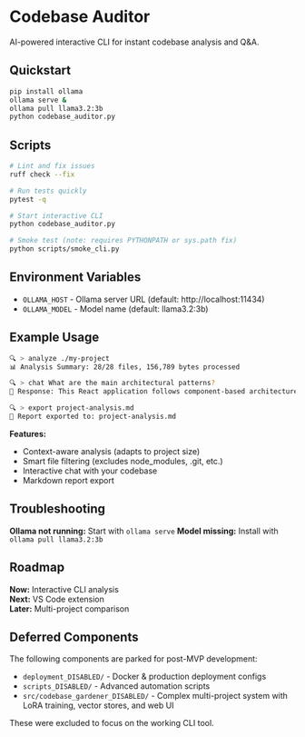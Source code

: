 # Codebase Auditor

AI-powered interactive CLI for instant codebase analysis and Q&A.

## Quickstart

```bash
pip install ollama
ollama serve &
ollama pull llama3.2:3b
python codebase_auditor.py
```

## Scripts

```bash
# Lint and fix issues
ruff check --fix

# Run tests quickly
pytest -q

# Start interactive CLI
python codebase_auditor.py

# Smoke test (note: requires PYTHONPATH or sys.path fix)
python scripts/smoke_cli.py
```

## Environment Variables

- `OLLAMA_HOST` - Ollama server URL (default: http://localhost:11434)
- `OLLAMA_MODEL` - Model name (default: llama3.2:3b)

## Example Usage

```bash
🔍 > analyze ./my-project
📊 Analysis Summary: 28/28 files, 156,789 bytes processed

🔍 > chat What are the main architectural patterns?
💭 Response: This React application follows component-based architecture...

🔍 > export project-analysis.md
📄 Report exported to: project-analysis.md
```

**Features:**
- Context-aware analysis (adapts to project size)
- Smart file filtering (excludes node_modules, .git, etc.)
- Interactive chat with your codebase
- Markdown report export

## Troubleshooting

**Ollama not running:** Start with `ollama serve`
**Model missing:** Install with `ollama pull llama3.2:3b`

## Roadmap

**Now:** Interactive CLI analysis  
**Next:** VS Code extension  
**Later:** Multi-project comparison

## Deferred Components

The following components are parked for post-MVP development:

- `deployment_DISABLED/` - Docker & production deployment configs
- `scripts_DISABLED/` - Advanced automation scripts  
- `src/codebase_gardener_DISABLED/` - Complex multi-project system with LoRA training, vector stores, and web UI

These were excluded to focus on the working CLI tool.